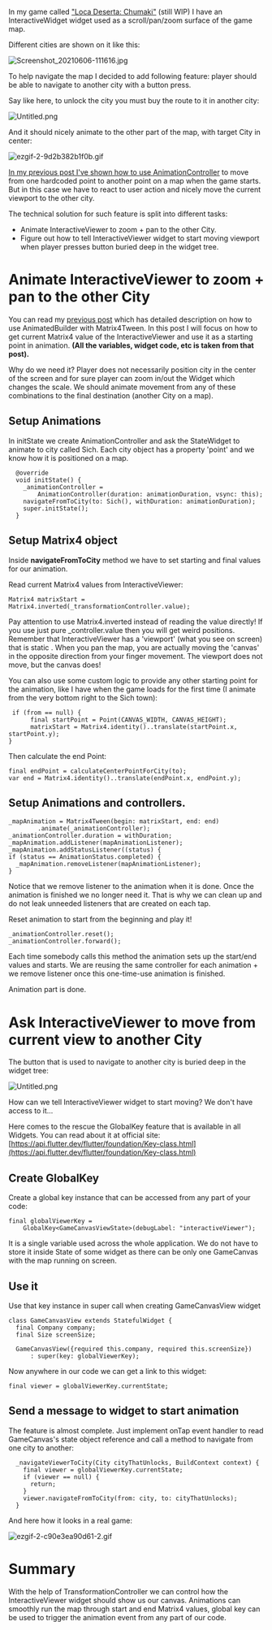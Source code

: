 In my game called  ["Loca Deserta: Chumaki"](http://locadeserta.com/index_en.html)  (still WIP) I have an InteractiveWidget widget used as a scroll/pan/zoom surface of the game map.

Different cities are shown on it like this:

![Screenshot_20210606-111616.jpg](https://cdn.hashnode.com/res/hashnode/image/upload/v1622967457323/E3Ztd4ki5.jpeg)

To help navigate the map I decided to add following feature: player should be able to navigate to another city with a button press.

Say like here, to unlock the city you must buy the route to it in another city:

![Untitled.png](https://cdn.hashnode.com/res/hashnode/image/upload/v1622989483835/DpXdKXA4L.png)

And it should nicely animate to the other part of the map, with target City in center:


![ezgif-2-9d2b382b1f0b.gif](https://cdn.hashnode.com/res/hashnode/image/upload/v1622987732013/qqCfyVq_n.gif)


[In my previous post I've shown how to use AnimationController](https://gladimdim.org/animating-interactiveviewer-in-flutter-or-how-to-animate-map-in-your-game) to move from one hardcoded point to another point on a map when the game starts. But in this case we have to react to user action and nicely move the current viewport to the other city.

The technical solution for such feature is split into different tasks:

- Animate InteractiveViewer to zoom + pan to the other City.
- Figure out how to tell InteractiveViewer widget to start moving viewport when player presses button buried deep in the widget tree.

# Animate InteractiveViewer to zoom + pan to the other City

You can read my  [previous post](https://gladimdim.org/animating-interactiveviewer-in-flutter-or-how-to-animate-map-in-your-game) which has detailed description on how to use AnimatedBuilder with Matrix4Tween. In this post I will focus on how to get current Matrix4 value of the InteractiveViewer and use it as a starting point in animation. **(All the variables, widget code, etc is taken from that post).**

Why do we need it? Player does not necessarily position city in the center of the screen and for sure player can zoom in/out the Widget which changes the scale. We should animate movement from any of these combinations to the final destination (another City on a map).

## Setup Animations

In initState we create AnimationController and ask the StateWidget to animate to city called Sich. Each city object has a property 'point' and we know how it is positioned on a map.

```
  @override
  void initState() {
    _animationController =
        AnimationController(duration: animationDuration, vsync: this);
    navigateFromToCity(to: Sich(), withDuration: animationDuration);
    super.initState();
  }
```

## Setup Matrix4 object

Inside **navigateFromToCity** method we have to set starting and final values for our animation.

Read current Matrix4 values from InteractiveViewer:

```
Matrix4 matrixStart = Matrix4.inverted(_transformationController.value);
```

Pay attention to use Matrix4.inverted instead of reading the value directly! If you use just pure _controller.value then you will get weird positions. Remember that InteractiveViewer has a 'viewport' (what you see on screen) that is static . When you pan the map, you are actually moving the 'canvas' in the opposite direction from your finger movement. The viewport does not move, but the canvas does!

You can also use some custom logic to provide any other starting point for the animation, like I have when the game loads for the first time (I animate from the very bottom right to the Sich town):

```
 if (from == null) {
      final startPoint = Point(CANVAS_WIDTH, CANVAS_HEIGHT);
      matrixStart = Matrix4.identity()..translate(startPoint.x, startPoint.y);
}
```

Then calculate the end Point:

```
final endPoint = calculateCenterPointForCity(to);
var end = Matrix4.identity()..translate(endPoint.x, endPoint.y);
```

## Setup Animations and controllers.

```
_mapAnimation = Matrix4Tween(begin: matrixStart, end: end)
        .animate(_animationController);
_animationController.duration = withDuration;
_mapAnimation.addListener(mapAnimationListener);
_mapAnimation.addStatusListener((status) {
if (status == AnimationStatus.completed) {
  _mapAnimation.removeListener(mapAnimationListener);
}
```

Notice that we remove listener to the animation when it is done. Once the animation is finished we no longer need it. That is why we can clean up and do not leak unneeded listeners that are created on each tap.

Reset animation to start from the beginning and play it!

```
_animationController.reset();
_animationController.forward();
```

Each time somebody calls this method the animation sets up the start/end values and starts. We are reusing the same controller for each animation + we remove listener once this one-time-use animation is finished.

Animation part is done.

# Ask InteractiveViewer to move from current view to another City

The button that is used to navigate to another city is buried deep in the widget tree:

![Untitled.png](https://cdn.hashnode.com/res/hashnode/image/upload/v1622989852947/CMkU910VjE.png)

How can we tell InteractiveViewer widget to start moving? We don't have access to it...

Here comes to the rescue the GlobalKey feature that is available in all Widgets. You can read about it at official site:  [https://api.flutter.dev/flutter/foundation/Key-class.html](https://api.flutter.dev/flutter/foundation/Key-class.html)

## Create GlobalKey

Create a global key instance that can be accessed from any part of your code:
```
final globalViewerKey =
    GlobalKey<GameCanvasViewState>(debugLabel: "interactiveViewer");
```

It is a single variable used across the whole application. We do not have to store it inside State of some widget as there can be only one GameCanvas with the map running on screen.

## Use it

Use that key instance in super call when creating GameCanvasView widget
```
class GameCanvasView extends StatefulWidget {
  final Company company;
  final Size screenSize;

  GameCanvasView({required this.company, required this.screenSize})
      : super(key: globalViewerKey);
```

Now anywhere in our code we can get a link to this widget:

```
final viewer = globalViewerKey.currentState;
```

## Send a message to widget to start animation

The feature is almost complete. Just implement onTap event handler to read GameCanvas's state object reference and call a method to navigate from one city to another:
```
  _navigateViewerToCity(City cityThatUnlocks, BuildContext context) {
    final viewer = globalViewerKey.currentState;
    if (viewer == null) {
      return;
    }
    viewer.navigateFromToCity(from: city, to: cityThatUnlocks);
  }
```

And here how it looks in a real game:


![ezgif-2-c90e3ea90d61-2.gif](https://cdn.hashnode.com/res/hashnode/image/upload/v1622989238619/R714fEJpX.gif)

# Summary

With the help of TransformationController we can control how the InteractiveViewer widget should show us our canvas. Animations can smoothly run the map through start and end Matrix4 values, global key can be used to trigger the animation event from any part of our code.